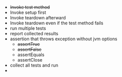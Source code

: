 - ~~Invoke test method~~
- Invoke setup first
- Invoke teardown afterward
- Invoke teardown even if the test method fails
- run multiple tests
- report collected results
- assertion that throws exception without jvm options
  - ~~assertTrue~~
  - ~~assertFalse~~
  - assertEquals
  - assertClose
- collect all tests and run
- 